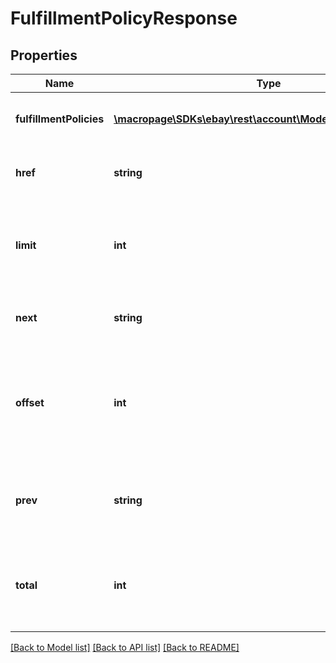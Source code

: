 # FulfillmentPolicyResponse

## Properties
Name | Type | Description | Notes
------------ | ------------- | ------------- | -------------
**fulfillmentPolicies** | [**\macropage\SDKs\ebay\rest\account\Model\FulfillmentPolicy[]**](FulfillmentPolicy.md) | A list of the seller&#39;s fulfillment policies. | [optional] 
**href** | **string** | Returns a URL link to the result set. | [optional] 
**limit** | **int** | Returns the maximum number of results that can be returned in result set. | [optional] 
**next** | **string** | Returns a URL link to the next set of results. | [optional] 
**offset** | **int** | Returns how many result sets were skipped before the currently returned result set. | [optional] 
**prev** | **string** | Returns a URL link to the previous set of results. | [optional] 
**total** | **int** | Returns the total number of result sets in the paginated collection. | [optional] 

[[Back to Model list]](../README.md#documentation-for-models) [[Back to API list]](../README.md#documentation-for-api-endpoints) [[Back to README]](../README.md)


